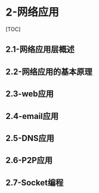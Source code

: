 # 2-网络应用

[TOC]



## 2.1-网络应用层概述



## 2.2-网络应用的基本原理



## 2.3-web应用



## 2.4-email应用



## 2.5-DNS应用





## 2.6-P2P应用



## 2.7-Socket编程



